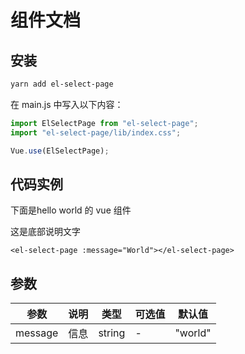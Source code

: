 # 组件文档

## 安装

```bash
yarn add el-select-page
```

在 main.js 中写入以下内容：

```js
import ElSelectPage from "el-select-page";
import "el-select-page/lib/index.css";

Vue.use(ElSelectPage);
```

## 代码实例

<code-box title="标题" description="这是helloworld的demo简单描述支持`简单md格式`">
  <p>下面是hello world 的 vue 组件</p>
  <el-select-page message="World"></el-select-page>
  <p>这是底部说明文字</p>
</code-box>

```vue
<el-select-page :message="World"></el-select-page>
```

## 参数

| 参数    | 说明 | 类型   | 可选值 | 默认值  |
| ------- | ---- | ------ | ------ | ------- |
| message | 信息 | string | -      | "world" |
